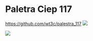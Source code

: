 # Paletra Ciep 117

https://github.com/wt3c/palestra_117  ![](E:\workspace\palestra_117\qr-code-ia.png)

![](E:\workspace\palestra_117\qr-code-ia.png)